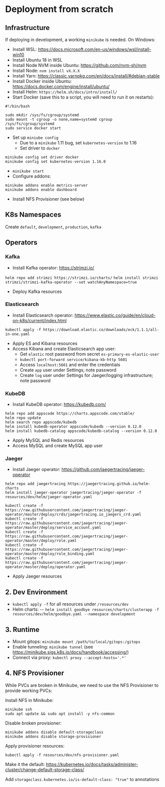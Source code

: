 # Deployment from scratch

## Infrastructure

If deploying in development, a working `minikube` is needed. On Windows:

- Install WSL: https://docs.microsoft.com/en-us/windows/wsl/install-win10
- Install Ubuntu 18 in WSL
- Install Node NVM inside Ubuntu: https://github.com/nvm-sh/nvm
- Install Node: `nvm install vX.X.X`
- Install Yarn: https://classic.yarnpkg.com/en/docs/install/#debian-stable
- Install Docker inside Ubuntu: https://docs.docker.com/engine/install/ubuntu/
- Install Helm: `https://helm.sh/docs/intro/install/`
- Start Docker (save this to a script, you will need to run it on restarts):
```
#!/bin/bash

sudo mkdir /sys/fs/cgroup/systemd
sudo mount -t cgroup -o none,name=systemd cgroup /sys/fs/cgroup/systemd
sudo service docker start
```
- Set up `miniube config`
  - Due to a `minikube` 1.11 bug, set `kubernetes-version` to 1.16
  - Set driver to `docker`
```
minikube config set driver docker
minikube config set kubernetes-version 1.16.0
```
- `minikube start`
- Configure addons:
```
minikube addons enable metrics-server
minikube addons enable dashboard
```
- Install NFS Provisioner (see below)


## K8s Namespaces

Create `default`, `development`, `production`, `kafka`

## Operators

### Kafka

- Install Kafka operator: https://strimzi.io/

`helm repo add strimzi https://strimzi.io/charts/`
`helm install strimzi strimzi/strimzi-kafka-operator --set watchAnyNamespace=true`

- Deploy Kafka resources

### Elasticsearch

- Install Elasticsearch operator: https://www.elastic.co/guide/en/cloud-on-k8s/current/index.html

`kubectl apply -f https://download.elastic.co/downloads/eck/1.1.1/all-in-one.yaml`

- Apply ES and Kibana resources
- Access Kibana and create Elasticsearch app user:
  - Get `elastic` root password from secret `es-primary-es-elastic-user`
  - `kubectl port-forward service/kibana-kb-http 5601`
  - Access `localhost:5601` and enter the credentials
  - Create `app` user under Settings; note password
  - Create `log` user under Settings for Jaeger/logging infrastructure; note password

### KubeDB

- Install KubeDB operator: https://kubedb.com/

```
helm repo add appscode https://charts.appscode.com/stable/
helm repo update
helm search repo appscode/kubedb
helm install kubedb-operator appscode/kubedb --version 0.12.0
helm install kubedb-catalog appscode/kubedb-catalog --version 0.12.0
```

- Apply MySQL and Redis resources
- Access MySQL and create MySQL app user

### Jaeger

- Install Jaeger operator: https://github.com/jaegertracing/jaeger-operator
```
helm repo add jaegertracing https://jaegertracing.github.io/helm-charts
helm install jaeger-operator jaegertracing/jaeger-operator -f resources/dev/helm/jaeger-operator.yaml
```
```
kubectl create -f https://raw.githubusercontent.com/jaegertracing/jaeger-operator/master/deploy/crds/jaegertracing.io_jaegers_crd.yaml
kubectl create -f https://raw.githubusercontent.com/jaegertracing/jaeger-operator/master/deploy/service_account.yaml
kubectl create -f https://raw.githubusercontent.com/jaegertracing/jaeger-operator/master/deploy/role.yaml
kubectl create -f https://raw.githubusercontent.com/jaegertracing/jaeger-operator/master/deploy/role_binding.yaml
kubectl create -f https://raw.githubusercontent.com/jaegertracing/jaeger-operator/master/deploy/operator.yaml
```
- Apply Jaeger resources

## 2. Dev Environment

- `kubectl apply -f` for all resources under `/resources/dev`
- Helm charts:
-- `helm install goodbye resources/charts/clusterapp -f resources/dev/helm/goodbye.yaml --namespace development`

## 3. Runtime

- Mount gitops: `minikube mount /path/to/local/gitops:/gitops`
- Enable tunneling: `minikube tunnel` (see https://minikube.sigs.k8s.io/docs/handbook/accessing/)
- Connect via proxy: `kubectl proxy --accept-hosts='.*'`

## 4. NFS Provisioner

While PVCs are broken in Minikube, we need to use the NFS Provisioner to provide working PVCs:

Install NFS in Minikube:
```
minikube ssh
sudo apt update && sudo apt install -y nfs-common
```

Disable broken provisioner:
```
minikube addons disable default-storageclass
minikube addons disable storage-provisioner
```

Apply provisioner resources:
```
kubectl apply -f resources/dev/nfs-provisioner.yaml
```

Make it the default:
https://kubernetes.io/docs/tasks/administer-cluster/change-default-storage-class/

Add `storageclass.kubernetes.io/is-default-class: "true"` to annotations
